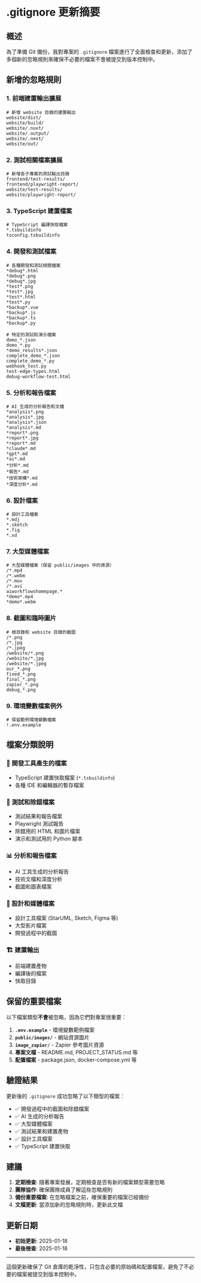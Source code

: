 # .gitignore 更新摘要

## 概述

為了準備 Git 備份，我對專案的 `.gitignore` 檔案進行了全面檢查和更新，添加了多個新的忽略規則來確保不必要的檔案不會被提交到版本控制中。

## 新增的忽略規則

### 1. 前端建置輸出擴展
```gitignore
# 新增 website 目錄的建置輸出
website/dist/
website/build/
website/.nuxt/
website/.output/
website/.next/
website/out/
```

### 2. 測試相關檔案擴展
```gitignore
# 新增各子專案的測試輸出目錄
frontend/test-results/
frontend/playwright-report/
website/test-results/
website/playwright-report/
```

### 3. TypeScript 建置檔案
```gitignore
# TypeScript 編譯快取檔案
*.tsbuildinfo
tsconfig.tsbuildinfo
```

### 4. 開發和測試檔案
```gitignore
# 各種開發和測試相關檔案
*debug*.html
*debug*.png
*debug*.jpg
*test*.png
*test*.jpg
*test*.html
*test*.py
*backup*.vue
*backup*.js
*backup*.ts
*backup*.py

# 特定的測試和演示檔案
demo_*.json
demo_*.py
*demo_results*.json
complete_demo_*.json
complete_demo_*.py
webhook_test.py
test-edge-types.html
debug-workflow-test.html
```

### 5. 分析和報告檔案
```gitignore
# AI 生成的分析報告和文檔
*analysis*.png
*analysis*.jpg
*analysis*.json
*analysis*.md
*report*.png
*report*.jpg
*report*.md
*claude*.md
*gpt*.md
*ai*.md
*分析*.md
*報告*.md
*技術架構*.md
*深度分析*.md
```

### 6. 設計檔案
```gitignore
# 設計工具檔案
*.mdj
*.sketch
*.fig
*.xd
```

### 7. 大型媒體檔案
```gitignore
# 大型媒體檔案（保留 public/images 中的資源）
/*.mp4
/*.webm
/*.mov
/*.avi
aiworkflowshomepage.*
*demo*.mp4
*demo*.webm
```

### 8. 截圖和臨時圖片
```gitignore
# 根目錄和 website 目錄的截圖
/*.png
/*.jpg
/*.jpeg
/website/*.png
/website/*.jpg
/website/*.jpeg
our_*.png
fixed_*.png
final_*.png
zapier_*.png
debug_*.png
```

### 9. 環境變數檔案例外
```gitignore
# 保留範例環境變數檔案
!.env.example
```

## 檔案分類說明

### 🔧 開發工具產生的檔案
- TypeScript 建置快取檔案 (`*.tsbuildinfo`)
- 各種 IDE 和編輯器的暫存檔案

### 🧪 測試和除錯檔案
- 測試結果和報告檔案
- Playwright 測試報告
- 除錯用的 HTML 和圖片檔案
- 演示和測試用的 Python 腳本

### 📊 分析和報告檔案
- AI 工具生成的分析報告
- 技術文檔和深度分析
- 截圖和圖表檔案

### 🎨 設計和媒體檔案
- 設計工具檔案 (StarUML, Sketch, Figma 等)
- 大型影片檔案
- 開發過程中的截圖

### 🏗️ 建置輸出
- 前端建置產物
- 編譯後的檔案
- 快取目錄

## 保留的重要檔案

以下檔案類型**不會**被忽略，因為它們對專案很重要：

1. **`.env.example`** - 環境變數範例檔案
2. **`public/images/`** - 網站資源圖片
3. **`image_zapier/`** - Zapier 參考圖片資源
4. **專案文檔** - README.md, PROJECT_STATUS.md 等
5. **配置檔案** - package.json, docker-compose.yml 等

## 驗證結果

更新後的 `.gitignore` 成功忽略了以下類型的檔案：
- ✅ 開發過程中的截圖和除錯檔案
- ✅ AI 生成的分析報告
- ✅ 大型媒體檔案
- ✅ 測試結果和建置產物
- ✅ 設計工具檔案
- ✅ TypeScript 建置快取

## 建議

1. **定期檢查**: 隨著專案發展，定期檢查是否有新的檔案類型需要忽略
2. **團隊協作**: 確保團隊成員了解這些忽略規則
3. **備份重要檔案**: 在忽略檔案之前，確保重要的檔案已經備份
4. **文檔更新**: 當添加新的忽略規則時，更新此文檔

## 更新日期

- **初始更新**: 2025-01-18
- **最後檢查**: 2025-01-18

---

這個更新確保了 Git 倉庫的乾淨性，只包含必要的原始碼和配置檔案，避免了不必要的檔案被提交到版本控制中。
